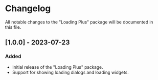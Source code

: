 # Changelog

All notable changes to the "Loading Plus" package will be documented in this file.

## [1.0.0] - 2023-07-23

### Added
- Initial release of the "Loading Plus" package.
- Support for showing loading dialogs and loading widgets.
